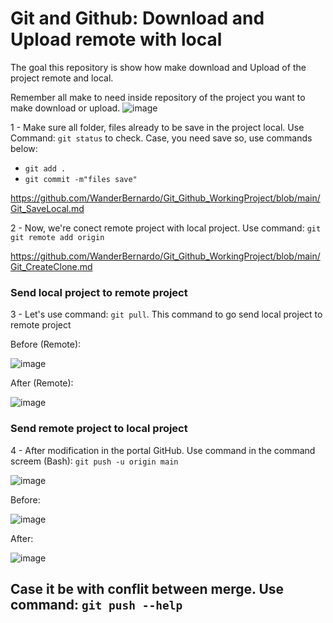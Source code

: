 # Git and Github: Download and Upload remote with local
The goal this repository is show how make download and Upload of the project remote and local.

Remember all make to need inside repository of the project you want to make download or upload.
![image](https://github.com/user-attachments/assets/5e8772e4-59b8-4708-8622-1fae7ab40c53)

1 - Make sure all folder, files already to be save in the project local. Use Command: ``` git status ``` to check. Case, you need save so, use commands below:

- ``` git add . ```
- ``` git commit -m"files save" ```

https://github.com/WanderBernardo/Git_Github_WorkingProject/blob/main/Git_SaveLocal.md

2 - Now, we're conect remote project with local project. Use command: ``` git git remote add origin  ```

https://github.com/WanderBernardo/Git_Github_WorkingProject/blob/main/Git_CreateClone.md

### Send local project to remote project

3 - Let's use command: ``` git pull ```. This command to go send local project to remote project

Before (Remote):

![image](https://github.com/user-attachments/assets/9a4b8328-0ee5-46e0-bd85-3cb5a195768e)


After (Remote):

![image](https://github.com/user-attachments/assets/91209d83-d76b-4359-9e2a-338353f9a9f4)

### Send remote project to local project

4 - After modification in the portal GitHub. Use command in the command screem (Bash): ``` git push -u origin main ```

![image](https://github.com/user-attachments/assets/83f5e15a-ebd0-46f7-b953-c8c07db928ec)

Before:

![image](https://github.com/user-attachments/assets/be68788a-a9b5-4425-8b1e-5c8a836ff28c)

After:

![image](https://github.com/user-attachments/assets/b344216e-8578-4dfd-8c4e-443376c547f7)


## Case it be with conflit between merge. Use command: ``` git push --help ```




